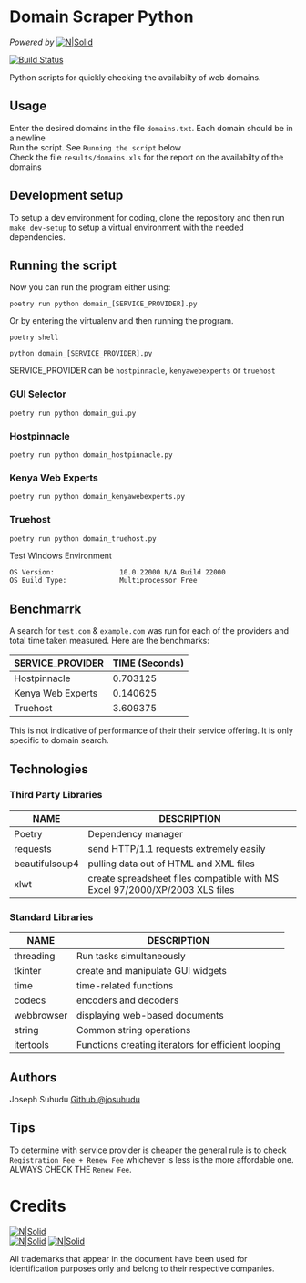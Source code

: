 # Domain Scraper Python

_Powered by_ [![N|Solid](https://ingenious.or.ke/static//img/ingenious%20logo%20-%20cropped.png)](https://ingenious.or.ke/)

[![Build Status](https://img.shields.io/badge/build-passing-green)](https://github.com/ingenious-dev/domain_scraper_python)

Python scripts for quickly checking the availabilty of web domains.

## Usage
Enter the desired domains in the file `domains.txt`. Each domain should be in a newline     
Run the script. See `Running the script` below      
Check the file `results/domains.xls` for the report on the availabilty of the domains

## Development setup
To setup a dev environment for coding, clone the repository and then run `make dev-setup` to setup a virtual environment with the needed dependencies.

## Running the script
Now you can run the program either using:

```
poetry run python domain_[SERVICE_PROVIDER].py
```

Or by entering the virtualenv and then running the program.
```
poetry shell

python domain_[SERVICE_PROVIDER].py
```

SERVICE_PROVIDER can be `hostpinnacle`, `kenyawebexperts` or `truehost`

### GUI Selector
```
poetry run python domain_gui.py
```

### Hostpinnacle
```
poetry run python domain_hostpinnacle.py
```

### Kenya Web Experts
```
poetry run python domain_kenyawebexperts.py
```

### Truehost
```
poetry run python domain_truehost.py
```

Test Windows Environment
```sh
OS Version:                10.0.22000 N/A Build 22000
OS Build Type:             Multiprocessor Free
```

## Benchmarrk
A search for `test.com` & `example.com` was run for each of the providers and total time taken measured. Here are the benchmarks:

| SERVICE_PROVIDER | TIME (Seconds) |
| --- | --- |
| Hostpinnacle | 0.703125 |
| Kenya Web Experts | 0.140625  |
| Truehost | 3.609375  |

This is not indicative of performance of their their service offering. It is only specific to domain search.

## Technologies
### Third Party Libraries
| NAME | DESCRIPTION |
| --- | --- |
| Poetry | Dependency manager |
| requests | send HTTP/1.1 requests extremely easily  |
| beautifulsoup4 | pulling data out of HTML and XML files  |
| xlwt | create spreadsheet files compatible with MS Excel 97/2000/XP/2003 XLS files  |

### Standard Libraries
| NAME | DESCRIPTION |
| --- | --- |
| threading | Run tasks simultaneously |
| tkinter | create and manipulate GUI widgets  |
| time | time-related functions  |
| codecs | encoders and decoders  |
| webbrowser | displaying web-based documents  |
| string | Common string operations  |
| itertools | Functions creating iterators for efficient looping  |

## Authors
Joseph Suhudu [Github @josuhudu](https://githug.com/josuhudu)

## Tips
To determine with service provider is cheaper the general rule is to check
`Registration Fee + Renew Fee` whichever is less is the more affordable one.          
ALWAYS CHECK THE `Renew Fee`.

# Credits
[![N|Solid](https://www.hostpinnacle.co.ke/wp-content/uploads/2018/10/logo21.png)](https://hostpinnacle.co.ke/)         
[![N|Solid](https://kenyawebexperts.co.ke/templates/joomla33/images/logo.png)](https://kenyawebexperts.co.ke/)
[![N|Solid](https://truehost.co.ke/cloud/assets/img/logo.png)](https://truehost.co.ke/)

All trademarks that appear in the document have been used for identification
purposes only and belong to their respective companies. 